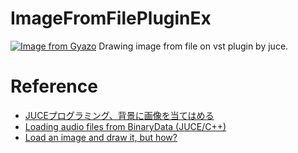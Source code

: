 # ImageFromFilePluginEx
[![Image from Gyazo](https://i.gyazo.com/37c139610aae478c2f5118a08763c997.jpg)](https://gyazo.com/37c139610aae478c2f5118a08763c997)
Drawing image from file on vst plugin by juce.


# Reference

 * [JUCEプログラミング、背景に画像を当てはめる](https://panda-clip.com/juce-image-gui/)  
 * [Loading audio files from BinaryData (JUCE/C++)](https://gist.github.com/jatinchowdhury18/542af47196d1ba13c469d34b803a1194)  
 * [Load an image and draw it, but how?](https://forum.juce.com/t/load-an-image-and-draw-it-but-how/10540/2)  
